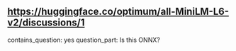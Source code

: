 ## https://huggingface.co/optimum/all-MiniLM-L6-v2/discussions/1

contains_question: yes
question_part: Is this ONNX?